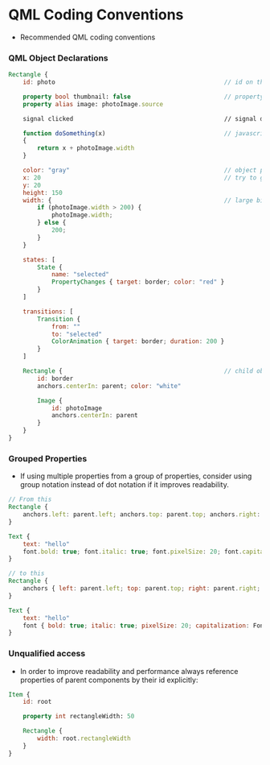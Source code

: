 # QML Coding Conventions
- Recommended QML coding conventions

### QML Object Declarations
```QML
Rectangle {
    id: photo                                               // id on the first line makes it easy to find an object

    property bool thumbnail: false                          // property declarations
    property alias image: photoImage.source

    signal clicked                                          // signal declarations

    function doSomething(x)                                 // javascript functions
    {
        return x + photoImage.width
    }

    color: "gray"                                           // object properties
    x: 20                                                   // try to group related properties together
    y: 20
    height: 150
    width: {                                                // large bindings
        if (photoImage.width > 200) {
            photoImage.width;
        } else {
            200;
        }
    }

    states: [
        State {
            name: "selected"
            PropertyChanges { target: border; color: "red" }
        }
    ]

    transitions: [
        Transition {
            from: ""
            to: "selected"
            ColorAnimation { target: border; duration: 200 }
        }
    ]

    Rectangle {                                             // child objects
        id: border
        anchors.centerIn: parent; color: "white"

        Image {
            id: photoImage
            anchors.centerIn: parent
        }
    }
}
```

### Grouped Properties
- If using multiple properties from a group of properties, consider using group notation instead of dot notation if it improves readability.

```QML
// From this
Rectangle {
    anchors.left: parent.left; anchors.top: parent.top; anchors.right: parent.right; anchors.leftMargin: 20
}

Text {
    text: "hello"
    font.bold: true; font.italic: true; font.pixelSize: 20; font.capitalization: Font.AllUppercase
}

// to this
Rectangle {
    anchors { left: parent.left; top: parent.top; right: parent.right; leftMargin: 20 }
}

Text {
    text: "hello"
    font { bold: true; italic: true; pixelSize: 20; capitalization: Font.AllUppercase }
}
```

### Unqualified access
- In order to improve readability and performance always reference properties of parent components by their id explicitly:
```QML
Item {
    id: root

    property int rectangleWidth: 50

    Rectangle {
        width: root.rectangleWidth
    }
}
```